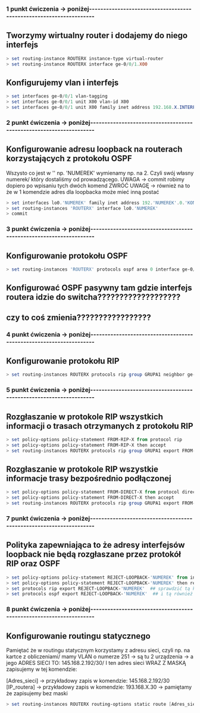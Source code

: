 ### 1 punkt ćwiczenia -> poniżej-------------------------------------------------------------------

## Tworzymy wirtualny router i dodajemy do niego interfejs
```ps1
> set routing-instance ROUTERX instance-type virtual-router
> set routing-instance ROUTERX interface ge-0/0/1.X00 
```

## Konfigurujemy vlan i interfejs
```ps1
> set interfaces ge-0/0/1 vlan-tagging
> set interfaces ge-0/0/1 unit X00 vlan-id X00
> set interfaces ge-0/0/1 unit X00 family inet address 192.168.X.INTERFEJS (np .9/30)
```

### 2 punkt ćwiczenia -> poniżej-------------------------------------------------------------------

## Konfigurowanie adresu loopback na routerach korzystających z protokołu OSPF
Wszysto co jest w '' np. 'NUMEREK' wymienamy np. na 2. Czyli swój własny numerek/
który dostaliśmy od prowadzącego.
UWAGA -> commit robimy dopiero po wpisaniu tych dwóch komend
ZWRÓĆ UWAGĘ -> również na to że w 1 komendzie adres dla loopbacka może mieć inną postać
```ps1
> set interfaces lo0.'NUMEREK' family inet address 192.'NUMEREK'.0.'KONIEC_IP_ROUTERA'/32
> set routing-instances 'ROUTERX' interface lo0.'NUMEREK'
> commit
```

### 3 punkt ćwiczenia -> poniżej-------------------------------------------------------------------

## Konfigurowanie protokołu OSPF
```ps1
> set routing-instances 'ROUTERX' protocols ospf area 0 interface ge-0/0/'INTERFEJS'.'VLAN'
```

## Konfigurować OSPF pasywny tam gdzie interfejs routera idzie do switcha???????????????????
## czy to coś zmienia?????????????????


### 4 punkt ćwiczenia -> poniżej-------------------------------------------------------------------

## Konfigurowanie protokołu RIP
```ps1
> set routing-instances ROUTERX protocols rip group GRUPA1 neighbor ge-0/0/1.X00
```

### 5 punkt ćwiczenia -> poniżej-------------------------------------------------------------------

## Rozgłaszanie w protokole RIP wszystkich informacji o trasach otrzymanych z protokołu RIP
```ps1
> set policy-options policy-statement FROM-RIP-X from protocol rip
> set policy-options policy-statement FROM-RIP-X then accept
> set routing-instances ROUTERX protocols rip group GRUPA1 export FROM-RIP-X
```
## Rozgłaszanie w protokole RIP wszystkie informacje trasy bezpośrednio podłączonej
```ps1
> set policy-options policy-statement FROM-DIRECT-X from protocol direct
> set policy-options policy-statement FROM-DIRECT-X then accept
> set routing-instances ROUTERX protocols rip group GRUPA1 export FROM-DIRECT-X
```


### 7 punkt ćwiczenia -> poniżej-------------------------------------------------------------------

## Polityka zapewniająca to że adresy interfejsów loopback nie będą rozgłaszane przez protokół RIP oraz OSPF
```ps1
> set policy-options policy-statement REJECT-LOOPBACK-'NUMEREK' from interface lo0.'NUMEREK'
> set policy-options policy-statement REJECT-LOOPBACK-'NUMEREK' then reject
> set protocols rip export REJECT-LOOPBACK-'NUMEREK'  ## sprawdzić tą komendę przed jej wykonaniem a po, co się zmieni i czy na pewno ją trzeba
> set protocols ospf export REJECT-LOOPBACK-'NUMEREK'  ## i tą również 
```

### 8 punkt ćwiczenia -> poniżej-------------------------------------------------------------------

## Konfigurowanie routingu statycznego
Pamiętać że w routingu statycznym korzystamy z adresu sieci, czyli np. na kartce z obliczeniami/
mamy VLAN o numerze 251 -> są tu 2 urządzenia -> a jego ADRES SIECI TO: 145.168.2.192/30/
I ten adres sieci WRAZ Z MASKĄ zapisujemy w tej komendzie:

[Adres_sieci] -> przykładowy zapis w komendzie: 145.168.2.192/30
[IP_routera] -> przykładowy zapis w komendzie: 193.168.X.30      -> pamiętamy że zapisujemy bez maski

```ps1
> set routing-instances ROUTERX routing-options static route [Adres_sieci] next-hop [IP_routera]
```